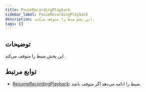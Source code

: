 ```yaml
---
title: PauseRecordingPlayback
sidebar_label: PauseRecordingPlayback
description: این پخش ضبط را متوقف می‌کند.
tags: []
---
```


## توضیحات

این پخش ضبط را متوقف می‌کند.


## توابع مرتبط

- [ResumeRecordingPlayback](../functions/ResumeRecordingPlayback): ضبط را ادامه می‌دهد اگر متوقف باشد.